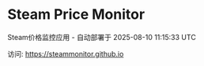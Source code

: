 # Steam Price Monitor

Steam价格监控应用 - 自动部署于 2025-08-10 11:15:33 UTC

访问: https://steammonitor.github.io
